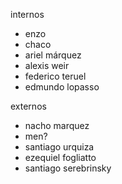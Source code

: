 internos
 * enzo 
 * chaco
 * ariel márquez
 * alexis weir
 * federico teruel
 * edmundo lopasso


externos

 * nacho marquez
 * men?
 * santiago urquiza
 * ezequiel fogliatto
 * santiago serebrinsky
